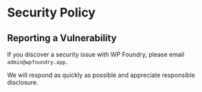 # Security Policy

## Reporting a Vulnerability

If you discover a security issue with WP Foundry, please email `admin@wpfoundry.app`.

We will respond as quickly as possible and appreciate responsible disclosure.
